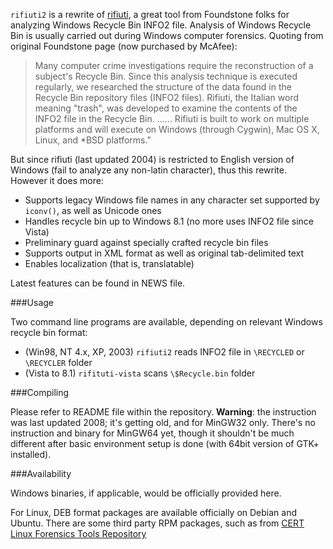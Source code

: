 `rifiuti2` is a rewrite of [rifiuti](https://web.archive.org/web/20101121070625/http://www.foundstone.com/us/resources/proddesc/rifiuti.htm), a great tool from Foundstone folks for analyzing Windows Recycle Bin INFO2 file. Analysis of Windows Recycle Bin is usually carried out during Windows computer forensics. Quoting from original Foundstone page (now purchased by McAfee):

> Many computer crime investigations require the reconstruction of a subject's Recycle Bin. Since this analysis technique is executed regularly, we researched the structure of the data found in the Recycle Bin repository files (INFO2 files). Rifiuti, the Italian word meaning "trash", was developed to examine the contents of the INFO2 file in the Recycle Bin. ...... Rifiuti is built to work on multiple platforms and will execute on Windows (through Cygwin), Mac OS X, Linux, and *BSD platforms."

But since rifiuti (last updated 2004) is restricted to English version of Windows (fail to analyze any non-latin character), thus this rewrite. However it does more:

* Supports legacy Windows file names in any character set supported by `iconv()`, as well as Unicode ones
* Handles recycle bin up to Windows 8.1 (no more uses INFO2 file since Vista)
* Preliminary guard against specially crafted recycle bin files
* Supports output in XML format as well as original tab-delimited text
* Enables localization (that is, translatable)

Latest features can be found in NEWS file.

###Usage

Two command line programs are available, depending on relevant Windows recycle bin format:
* (Win98, NT 4.x, XP, 2003) `rifiuti2` reads INFO2 file in `\RECYCLED` or `\RECYCLER` folder
* (Vista to 8.1) `rifituti-vista` scans `\$Recycle.bin` folder

###Compiling

Please refer to README file within the repository. **Warning**: the instruction was last updated 2008; it's getting old, and for MinGW32 only. There's no instruction and binary for MinGW64 yet, though it shouldn't be much different after basic environment setup is done (with 64bit version of GTK+ installed).

###Availability

Windows binaries, if applicable, would be officially provided here.

For Linux, DEB format packages are available officially on Debian and Ubuntu. There are some third party RPM packages, such as from [CERT Linux Forensics Tools Repository](https://forensics.cert.org/)